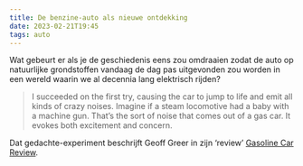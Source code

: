 ```yaml
---
title: De benzine-auto als nieuwe ontdekking
date: 2023-02-21T19:45
tags: auto
---
```


Wat gebeurt er als je de geschiedenis eens zou omdraaien zodat de auto op natuurlijke grondstoffen vandaag de dag pas uitgevonden zou worden in een wereld waarin we al decennia lang elektrisch rijden?

> I succeeded on the first try, causing the car to jump to life and emit all kinds of crazy noises. Imagine if a steam locomotive had a baby with a machine gun. That’s the sort of noise that comes out of a gas car. It evokes both excitement and concern.

Dat gedachte-experiment beschrijft Geoff Greer in zijn ‘review’ [Gasoline Car Review](https://geoff.greer.fm/2023/02/08/gasoline-car-review/).
